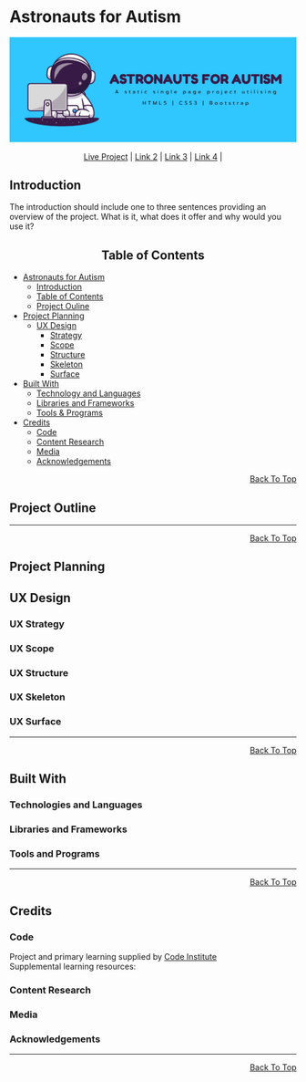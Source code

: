 # Astronauts for Autism

<a href="#"><img src="/documentation/images/afa-project-banner.webp" alt="Atronauts for Autism project banner" style="max-width: 100%;"></a>

<p align="center">
<a href="#" target="_blank">Live Project</a> | 
<a href="#" target="_blank">Link 2</a> | 
<a href="#" target="_blank">Link 3</a> | 
<a href="#" target="_blank">Link 4</a> | 
</p>

## Introduction 

The introduction should include one to three sentences providing an overview of the project.
What is it, what does it offer and why would you use it?

<h2 align="center" id="TOC">Table of Contents</h2>

* [Astronauts for Autism](#)
    - [Introduction](#introduction)
    - [Table of Contents](#TOC)
    - [Project Ouline](#project-outline)
* [Project Planning](#project-planning)
    - [UX Design](#ux-design)
        - [Strategy](#ux-strategy)
        - [Scope](#ux-scope)
        - [Structure](#ux-structure)
        - [Skeleton](#ux-skeleton)
        - [Surface](#ux-surface)
* [Built With](#)
    - [Technology and Languages](#technologies-and-languages)
    - [Libraries and Frameworks](#libraries-and-frameworks)
    - [Tools & Programs](#tools-and-programs)
* [Credits](#credits)
    - [Code](#code)
    - [Content Research](#content-research)
    - [Media](#media)
    - [Acknowledgements](#acknowledgements)


<p align="right"><a href="#">Back To Top</a></p>

## Project Outline

<hr>
<p align="right"><a href="#">Back To Top</a></p>

## Project Planning

## UX Design

### UX Strategy

### UX Scope

### UX Structure

### UX Skeleton

### UX Surface

<hr>
<p align="right"><a href="#">Back To Top</a></p>

## Built With

### Technologies and Languages

### Libraries and Frameworks

### Tools and Programs

<hr>
<p align="right"><a href="#">Back To Top</a></p>

## Credits

### Code

Project and primary learning supplied by [Code Institute](https://codeinstitute.net/ie/)<br>
Supplemental learning resources:

### Content Research

### Media

### Acknowledgements

<hr>
<p align="right"><a href="#">Back To Top</a></p>